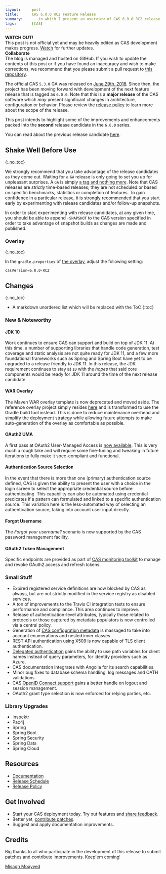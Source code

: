 ```yaml
---
layout:     post
title:      CAS 6.0.0 RC2 Feature Release
summary:    ...in which I present an overview of CAS 6.0.0 RC2 release.
tags:       [CAS]
---
```


<div class="alert alert-danger">
  <strong>WATCH OUT!</strong><br/>This post is not official yet and may be heavily edited as CAS development makes progress. <a href="https://apereo.github.io/feed.xml">Watch</a> for further updates.
</div>

<div class="alert alert-success">
  <strong>Collaborate</strong><br/>The blog is managed and hosted on GitHub. If you wish to update the contents of this post or if you have found an inaccuracy and wish to make corrections, we recommend that you please submit a pull request to <a href="https://github.com/apereo/apereo.github.io">this repository</a>.
</div>

The official CAS `5.3.0` GA was released on [June 29th, 2018](https://github.com/apereo/cas/releases/tag/v5.3.0). Since then, the project has been moving forward with development of the next feature release that is tagged as `6.0.0`. Note that this is a **major release** of the CAS software which *may* present significant changes in architecture, configuration or behavior. Please review the [release policy](https://apereo.github.io/cas/developer/Release-Policy.html) to learn more about the scope of the release.

This post intends to highlight some of the improvements and enhancements packed into the **second** release candidate in the `6.0.0` series.

You can read about the previous release candidate [here](https://apereo.github.io/2018/08/03/600rc1-release/).

## Shake Well Before Use
{:.no_toc}

We strongly recommend that you take advantage of the release candidates as they come out. Waiting for a `GA` release is only going to set you up for unpleasant surprises. A `GA` is simply [a tag and nothing more](https://apereo.github.io/2017/03/08/the-myth-of-ga-rel/). Note that CAS releases are *strictly* time-based releases; they are not scheduled or based on specific benchmarks, statistics or completion of features. To gain confidence in a particular release, it is strongly recommended that you start early by experimenting with release candidates and/or follow-up snapshots.

In order to start experimenting with release candidates, at any given time, you should be able to append `-SNAPSHOT` to the CAS version specified in order to take advantage of snapshot builds as changes are made and published.

### Overlay
{:.no_toc}

In the `gradle.properties` of [the overlay](https://github.com/apereo/cas-overlay-template), adjust the following setting:

```properties
casVersion=6.0.0-RC2
```

## Changes
{:.no_toc}

* A markdown unordered list which will be replaced with the ToC
{:toc}

### New & Noteworthy

#### JDK 10

Work continues to ensure CAS can support and build on top of JDK 11. At this time, a number of supporting libraries that handle code generation, test coverage
and static analysis are not quite ready for JDK 11, and a few more foundational frameworks such as Spring and Spring Boot have yet to be upgraded to a release friendly 
to JDK 11. In this release, the JDK requirement continues to stay at `10` with the _hopes_ that said core components would be ready for JDK 11 around the time of 
the next release candidate.

#### WAR Overlay

The Maven WAR overlay template is now deprecated and moved aside. The reference overlay project simply resides [here](https://github.com/apereo/cas-overlay-template) and is transformed to use the Gradle build tool instead. This is done to reduce maintenance overhead and simplify the deployment strategy while allowing future attempts to make auto-generation of the overlay as comfortable as possible.

#### OAuth2 UMA

A first pass at OAuth2 User-Managed Access is [now available](https://apereo.github.io/cas/development/protocol/OAuth-UMA-Protocol.html). This is very much a rough take
and will require some fine-tuning and tweaking in future iterations to fully make it spec-compliant and functional.

#### Authentication Source Selection

In the event that there is more than one (primary) authentication source defined, CAS is given the ability to present the user with a choice in the login screen
to select the appropriate credential source before authenticating. This capability can also be automated using credential predicates if a pattern can formulated and linked
to a specific authentication source. This variation here is the less-automated way of selecting an authentication source, taking into account user input directly.

#### Forgot Username

The _Forgot your username?_ scenario is now supported by the CAS password management facility.

#### OAuth2 Token Management

Specific endpoints are provided as part of [CAS monitoring toolkit](https://apereo.github.io/cas/development/installation/Monitoring-Statistics.html) 
to manage and revoke OAuth2 access and refresh tokens. 

### Small Stuff

- Expired registered service definitions are now blocked by CAS as always, but are not strictly modified in the service registry as disabled services.
- A ton of improvements to the Travis CI integration tests to ensure performance and compliance. This area continues to improve.
- Release of authentication-level attributes, typically those related to protocols or those captured by metadata populators is now controlled via a central policy.
- Generation of [CAS configuration metadata](https://apereo.github.io/cas/development/installation/Configuration-Metadata-Repository.html) is massaged to take into account enumerations and nested inner classes.
- REST API authentication using X509 is now capable of TLS client authentication.
- [Delegated authentication](https://apereo.github.io/cas/development/integration/Delegate-Authentication.html) gains the ability to use path variables for client names instead of query parameters, for identity providers such as Azure.
- CAS documentation integrates with Angolia for its search capabilities.
- Minor bug fixes to database schema handling, log messages and OATH validations.
- CAS [OpenID Connect support](https://apereo.github.io/cas/development/protocol/OIDC-Protocol.html) gains a better handle on logout and session management.
- OAuth2 grant type selection is now enforced for relying parties, etc.

### Library Upgrades

- Inspektr
- Pac4j
- Spring
- Spring Boot
- Spring Security
- Spring Data
- Spring Cloud

## Resources

- [Documentation](https://apereo.github.io/cas/development/)
- [Release Schedule](https://github.com/apereo/cas/milestones)
- [Release Policy](https://apereo.github.io/cas/developer/Release-Policy.html)

## Get Involved

- Start your CAS deployment today. Try out features and [share feedback](https://apereo.github.io/cas/Mailing-Lists.html).
- Better yet, [contribute patches](https://apereo.github.io/cas/developer/Contributor-Guidelines.html).
- Suggest and apply documentation improvements.

## Credits

Big thanks to all who participate in the development of this release to submit patches and contribute improvements. Keep'em coming!

[Misagh Moayyed](https://twitter.com/misagh84)
